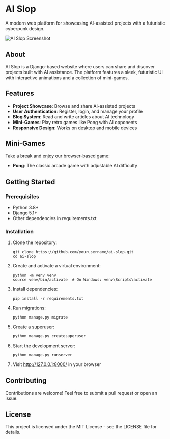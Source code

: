 # AI Slop

A modern web platform for showcasing AI-assisted projects with a futuristic cyberpunk design.

![AI Slop Screenshot](static/images/screenshot.jpg)

## About

AI Slop is a Django-based website where users can share and discover projects built with AI assistance. The platform features a sleek, futuristic UI with interactive animations and a collection of mini-games.

## Features

- **Project Showcase**: Browse and share AI-assisted projects
- **User Authentication**: Register, login, and manage your profile
- **Blog System**: Read and write articles about AI technology
- **Mini-Games**: Play retro games like Pong with AI opponents
- **Responsive Design**: Works on desktop and mobile devices

## Mini-Games

Take a break and enjoy our browser-based game:

- **Pong**: The classic arcade game with adjustable AI difficulty

## Getting Started

### Prerequisites

- Python 3.8+
- Django 5.1+
- Other dependencies in requirements.txt

### Installation

1. Clone the repository:
   ```
   git clone https://github.com/yourusername/ai-slop.git
   cd ai-slop
   ```

2. Create and activate a virtual environment:
   ```
   python -m venv venv
   source venv/bin/activate  # On Windows: venv\Scripts\activate
   ```

3. Install dependencies:
   ```
   pip install -r requirements.txt
   ```

4. Run migrations:
   ```
   python manage.py migrate
   ```

5. Create a superuser:
   ```
   python manage.py createsuperuser
   ```

6. Start the development server:
   ```
   python manage.py runserver
   ```

7. Visit http://127.0.0.1:8000/ in your browser

## Contributing

Contributions are welcome! Feel free to submit a pull request or open an issue.

## License

This project is licensed under the MIT License - see the LICENSE file for details. 